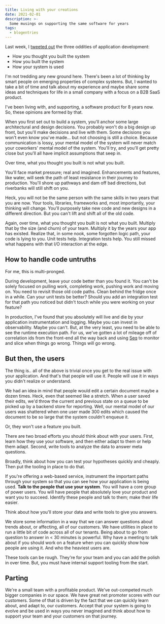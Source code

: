 ```yaml
---
title: Living with your creations
date: 2021-02-01
description: >-
  Some musings on supporting the same software for years
tags:
  - blogentries
---
```


Last week, I [tweeted out](https://twitter.com/hyrmn/status/1355249530086838279) the three oddities of application development:

- How you thought you built the system  
- How you built the system  
- How your system is used  

I'm not tredding any new ground here. There's been a lot of thinking by smart people on emerging properties of complex systems. But, I wanted to take a bit of time and talk about my experience and maybe share some ideas and techniques for life in a small company with a focus on a B2B SaaS product.

I've been living with, and supporting, a software product for 8 years now. So, these opinions are formed by that.

When you first set out to build a system, you'll anchor some large architectural and design decisions. You probably won't do a big design up front, but you'll make decisions and live with them. Some decisions you won't even know you've made... but not choosing is still a choice. Because communication is lossy, your mental model of the system will never match your coworkers' mental model of the system. You'll try, and you'll get pretty close but you'll all have implicit assumptions that seep in.

Over time, what you thought you built is not what you built.

You'll face market pressure; real and imagined. Enhancements and features, like water, will seek the path of least resistance in their journey to production. You'll shore up pathways and dam off bad directions, but riverbanks will still shift on you.

Heck, you will not be the same person with the same skills in two years that you are now. Your tools, libraries, frameworks and, most importantly, your thinking will change. You'll purposely take new code and new designs in a different direction. But you can't lift and shift all of the old code.

Again, over time, what you thought you built is not what you built. Multiply that by the size (and churn) of your team. Multiply it by the years your app has existed. Realize that, in some nook, some forgotten logic path, your code is lying to you. Unit tests help. Integration tests help. You still missed what happens with that I/O interaction at the edge.

## How to handle code untruths

For me, this is multi-pronged.

During development, leave your code better than you found it. You can't be solely focused on pulling work, completing work, pushing work and moving on. You need to revisit those old code paths. Clean behind the fridge once in a while. Can your unit tests be better? Should you add an integration test for that path you noticed but didn't touch while you were working on your feature?

In production, I've found that you absolutely will live and die by your application instrumentation and logging. Maybe you can invest in observability. Maybe you can't. But, at the very least, you need to be able to see the runtime execution path. For us, we've gotten a lot of mileage off of correlation ids from the front-end all the way back and using [Seq](https://datalust.co/seq) to monitor and slice when things go wrong. Things will go wrong.

## But then, the users

The thing is.. all of the above is trivial once you get to the real issue with your application. And that's that people will use it. People will use it in ways you didn't realize or understand. 

We had an idea in mind that people would edit a certain document maybe a dozen times. Heck, even that seemed like a stretch. When a user saved their edits, we'd throw the current and previous state on a queue to be picked up by a backend store for reporting. Well, our mental model of our users was shattered when one user made 300 edits which caused the document to be so large that the system couldn't enqueue it.

Or, they won't use a feature you built. 

There are two broad efforts you should think about with your users. First, learn how they use your software, and then either adapt to them or help them adapt. Second, write tools to analyze the data to answer meta questions.

Broadly, think about how you can test your hypotheses quickly and cheaply. Then put the tooling in place to do that.

If you're offering a web-based service, instrument the important paths through your system so that you can see how your application is being used. **Talk to the people that use your system**. You will have a core group of power users. You will have people that absolutely love your product and want you to succeed. Identify these people and talk to them; make their life easier.

Think about how you'll store your data and write tools to give you answers.

We store some information in a way that we can answer questions about trends about, or affecting, all of our customers. We have utilities in place to run a little bit of code across all of our tenants. Being about to go from question to answer in < 30 minutes is powerful. Why have a meeting to talk about if you should work on a feature when you can quickly show how people are using it. And who the heaviest users are.

These tools can be rough. They're for your team and you can add the polish in over time. But, you must have internal support tooling from the start.

## Parting

We're a small team with a profitable product. We've out-competed much bigger companies in our space. We have great net promoter scores with our customers. Some of that is driven by the fact that we can quickly learn about, and adapt to, our customers. Accept that your system is going to evolve and be used in ways you never imagined and think about how to support your team and your customers on that journey.